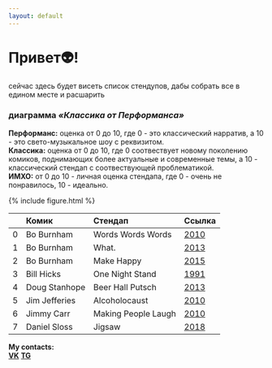 ```yaml
---
layout: default
---
```





# Привет👽!

сейчас здесь будет висеть список стендупов, дабы собрать все в едином месте и раcшарить

### диаграмма  *«‎Классика от Перформанса»*
**Перформанс:** оценка от 0 до 10, где 0 - это классический нарратив, а 10 - это свето-музыкальное шоу с реквизитом.<br>
**Классика:** оценка от 0 до 10, где 0 соотвествует новому поколению комиков, поднимающих более актуальные и современные темы, а 10 - классический стендап с соотвествующей проблематикой.<br>
**ИМХО:** от 0 до 10 - личная оценка стендапа, где 0 - очень не понравилось, 10 - идеально.<br>

{% include figure.html %}

|    | Комик         | Стендап             | Ссылка                                                                                                                          |
|---:|:--------------|:--------------------|:--------------------------------------------------------------------------------------------------------------------------------|
|  0 | Bo Burnham    | Words Words Words   | [2010](https://yadi.sk/i/Bax7ktZHIG-LZA)                                                                                        |
|  1 | Bo Burnham    | What.               | [2013](https://www.youtube.com/watch?v=7lbSEG1etfc)                                                                             |
|  2 | Bo Burnham    | Make Happy          | [2015](https://vk.com/im?sel=66628440&z=video-53358766_456239114%2F06fcdbe6302c6de0b7)                                          |
|  3 | Bill Hicks    | One Night Stand     | [1991](https://vk.com/video?q=%D0%B1%D0%B8%D0%BB%D0%BB&z=video136761433_170184290)                                              |
|  4 | Doug Stanhope | Beer Hall Putsch    | [2013](https://vk.com/im?peers=250264503_136761433_c163&sel=66628440&z=video-30758352_456239234%2Fc4bd745be4f72b3bd1)           |
|  5 | Jim Jefferies | Alcoholocaust       | [2010](https://vk.com/videos-53358766?section=album_48128103&z=video-53358766_165659304%2Fclub53358766%2Fpl_-53358766_48128103) |
|  6 | Jimmy Carr    | Making People Laugh | [2010](https://vk.com/videos-53358766?section=album_48008724&z=video-53358766_165016860%2Fpl_-53358766_48008724)                |
|  7 | Daniel Sloss  | Jigsaw              | [2018](https://vk.com/videos-53358766?q=%D0%B4%D0%B5%D0%BD%D0%B8%D1%8D%D0%BB&z=video-53358766_456239931%2Fclub53358766)         |


**My contacts:**<br>
**[VK](https://vk.com/vadik_alp)** **[TG](https://t.me/vadik_alp)**
